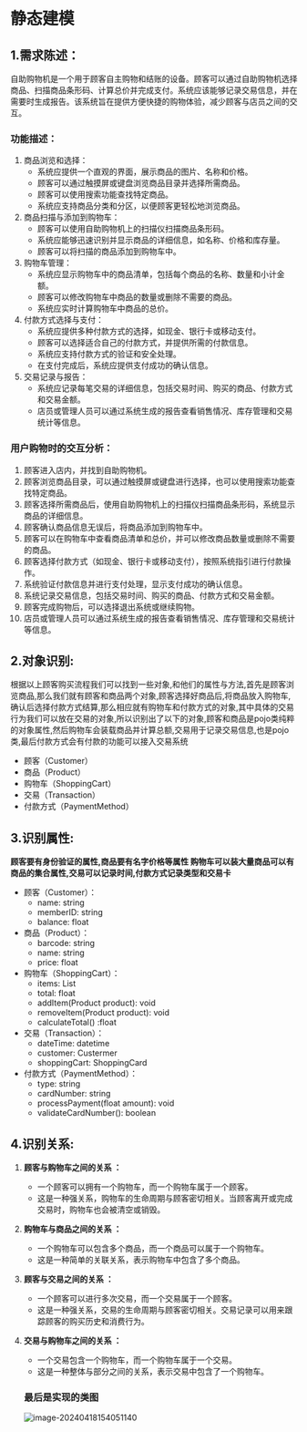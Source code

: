 # 静态建模



## 1.需求陈述：

自助购物机是一个用于顾客自主购物和结账的设备。顾客可以通过自助购物机选择商品、扫描商品条形码、计算总价并完成支付。系统应该能够记录交易信息，并在需要时生成报告。该系统旨在提供方便快捷的购物体验，减少顾客与店员之间的交互。

### 功能描述：

1. 商品浏览和选择：
   - 系统应提供一个直观的界面，展示商品的图片、名称和价格。
   - 顾客可以通过触摸屏或键盘浏览商品目录并选择所需商品。
   - 顾客可以使用搜索功能查找特定商品。
   - 系统应支持商品分类和分区，以便顾客更轻松地浏览商品。
2. 商品扫描与添加到购物车：
   - 顾客可以使用自助购物机上的扫描仪扫描商品条形码。
   - 系统应能够迅速识别并显示商品的详细信息，如名称、价格和库存量。
   - 顾客可以将扫描的商品添加到购物车中。
3. 购物车管理：
   - 系统应显示购物车中的商品清单，包括每个商品的名称、数量和小计金额。
   - 顾客可以修改购物车中商品的数量或删除不需要的商品。
   - 系统应实时计算购物车中商品的总价。
4. 付款方式选择与支付：
   - 系统应提供多种付款方式的选择，如现金、银行卡或移动支付。
   - 顾客可以选择适合自己的付款方式，并提供所需的付款信息。
   - 系统应支持付款方式的验证和安全处理。
   - 在支付完成后，系统应提供支付成功的确认信息。
5. 交易记录与报告：
   - 系统应记录每笔交易的详细信息，包括交易时间、购买的商品、付款方式和交易金额。
   - 店员或管理人员可以通过系统生成的报告查看销售情况、库存管理和交易统计等信息。

### 用户购物时的交互分析：

1. 顾客进入店内，并找到自助购物机。
2. 顾客浏览商品目录，可以通过触摸屏或键盘进行选择，也可以使用搜索功能查找特定商品。
3. 顾客选择所需商品后，使用自助购物机上的扫描仪扫描商品条形码，系统显示商品的详细信息。
4. 顾客确认商品信息无误后，将商品添加到购物车中。
5. 顾客可以在购物车中查看商品清单和总价，并可以修改商品数量或删除不需要的商品。
6. 顾客选择付款方式（如现金、银行卡或移动支付），按照系统指引进行付款操作。
7. 系统验证付款信息并进行支付处理，显示支付成功的确认信息。
8. 系统记录交易信息，包括交易时间、购买的商品、付款方式和交易金额。
9. 顾客完成购物后，可以选择退出系统或继续购物。
10. 店员或管理人员可以通过系统生成的报告查看销售情况、库存管理和交易统计等信息。



## 2.对象识别:

根据以上顾客购买流程我们可以找到一些对象,和他们的属性与方法,首先是顾客浏览商品,那么我们就有顾客和商品两个对象,顾客选择好商品后,将商品放入购物车,确认后选择付款方式结算,那么相应就有购物车和付款方式的对象,其中具体的交易行为我们可以放在交易的对象,所以识别出了以下的对象,顾客和商品是pojo类纯粹的对象属性,然后购物车会装载商品并计算总额,交易用于记录交易信息,也是pojo类,最后付款方式会有付款的功能可以接入交易系统

- 顾客（Customer）
- 商品（Product）
- 购物车（ShoppingCart）
- 交易（Transaction）
- 付款方式（PaymentMethod）



## 3.识别属性:

**顾客要有身份验证的属性,商品要有名字价格等属性 购物车可以装大量商品可以有商品的集合属性,交易可以记录时间,付款方式记录类型和交易卡**

- 顾客（Customer）：
  - name: string
  - memberID: string
  - balance: float
- 商品（Product）：
  - barcode: string
  - name: string
  - price: float
- 购物车（ShoppingCart）：
  - items: List<Product>
  - total: float
  - addItem(Product product): void
  - removeItem(Product product): void
  - calculateTotal() :float
- 交易（Transaction）：
  - dateTime: datetime
  - customer: Custermer
  - shoppingCart: ShoppingCard
- 付款方式（PaymentMethod）：
  - type: string
  - cardNumber: string
  - processPayment(float amount): void
  - validateCardNumber(): boolean

## 4.识别关系:

1. **顾客与购物车之间的关系 ：**

   - 一个顾客可以拥有一个购物车，而一个购物车属于一个顾客。
   - 这是一种强关系，购物车的生命周期与顾客密切相关。当顾客离开或完成交易时，购物车也会被清空或销毁。

2. **购物车与商品之间的关系 ：**

   - 一个购物车可以包含多个商品，而一个商品可以属于一个购物车。
   - 这是一种简单的关联关系，表示购物车中包含了多个商品。

3. **顾客与交易之间的关系 ：**

   - 一个顾客可以进行多次交易，而一个交易属于一个顾客。
   - 这是一种强关系，交易的生命周期与顾客密切相关。交易记录可以用来跟踪顾客的购买历史和消费行为。

4. **交易与购物车之间的关系 ：**

   - 一个交易包含一个购物车，而一个购物车属于一个交易。
   - 这是一种整体与部分之间的关系，表示交易中包含了一个购物车。

   

   

   ### 最后是实现的类图

   ![image-20240418154051140](/Users/leojackasher/Markdown/image-20240418154051140.png)

   
